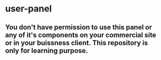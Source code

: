 # user-panel
## You don't have permission to use this panel or any of it's components on your commercial site or in your buissness client. This repository is only for learning purpose.
